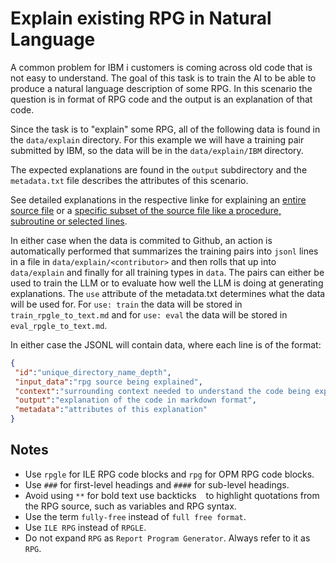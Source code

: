 # Explain existing RPG in Natural Language

A common problem for IBM i customers is coming across old code that is not easy to understand. The goal of this task is to train the AI to be able to produce a natural language description of some RPG.
In this scenario the question is in format of RPG code and the output is an explanation of that code.

Since the task is to "explain" some RPG, all of the following data is found in the `data/explain` directory.
For this example we will have a training pair submitted by IBM, so the data will be in the `data/explain/IBM` directory.

The expected explanations are found in the `output` subdirectory and the `metadata.txt` file describes
the attributes of this scenario.

See detailed explanations in the respective linke for explaining an [entire source file](/pages/task/explain_compilable_source.md) or a [specific subset of the source file like a procedure, subroutine or selected lines](/pages/task/explain_source_references.md).

In either case when the data is commited to Github, an action is automatically performed that summarizes the training pairs into `jsonl` lines in a file in `data/explain/<contributor>` and then rolls that up into `data/explain` and finally for all training types in `data`.
The pairs can either be used to train the LLM or to evaluate how well the LLM is doing at generating explanations.  The `use` attribute of the metadata.txt determines what the data will be used for.
For `use: train` the data will be stored in `train_rpgle_to_text.md` and for `use: eval` the data will be stored in `eval_rpgle_to_text.md`.

In either case the JSONL will contain data, where each line is of the format:

```json
{
 "id":"unique_directory_name_depth",
 "input_data":"rpg source being explained",
 "context":"surrounding context needed to understand the code being explained",
 "output":"explanation of the code in markdown format",
 "metadata":"attributes of this explanation"
}
```

## Notes

- Use `rpgle` for ILE RPG code blocks and `rpg` for OPM RPG code blocks.
- Use `###` for first-level headings and `####` for sub-level headings.
- Avoid using `**` for bold text use backticks ` ` to highlight quotations from the RPG source, such as variables and RPG syntax.
- Use the term `fully-free` instead of `full free format`.
- Use `ILE RPG` instead of `RPGLE`.
- Do not expand `RPG` as `Report Program Generator`. Always refer to it as `RPG`.
